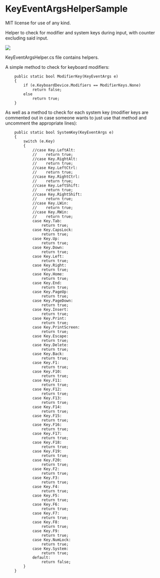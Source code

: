 # KeyEventArgsHelperSample
MIT license for use of any kind.

Helper to check for modifier and system keys during input, with counter excluding said input.

<img src="https://user-images.githubusercontent.com/15320938/29698868-aad4543e-8926-11e7-858d-31a5b7b09ab0.gif"/>

KeyEventArgsHelper.cs file contains helpers.

A simple method to check for keyboard modifiers:

        public static bool ModifierKey(KeyEventArgs e)
        {
            if (e.KeyboardDevice.Modifiers == ModifierKeys.None)
                return false;
            else
                return true;
        }

As well as a method to check for each system key (modifier keys are commented out in case someone wants to just use that method and uncomment the appropriate lines):

        public static bool SystemKey(KeyEventArgs e)
        {
            switch (e.Key)
            {
                //case Key.LeftAlt:
                //    return true;
                //case Key.RightAlt:
                //    return true;
                //case Key.LeftCtrl:
                //    return true;
                //case Key.RightCtrl:
                //    return true;
                //case Key.LeftShift:
                //    return true;
                //case Key.RightShift:
                //    return true;
                //case Key.LWin:
                //    return true;
                //case Key.RWin:
                //    return true;
                case Key.Tab:
                    return true;
                case Key.CapsLock:
                    return true;
                case Key.Up:
                    return true;
                case Key.Down:
                    return true;
                case Key.Left:
                    return true;
                case Key.Right:
                    return true;
                case Key.Home:
                    return true;
                case Key.End:
                    return true;
                case Key.PageUp:
                    return true;
                case Key.PageDown:
                    return true;
                case Key.Insert:
                    return true;
                case Key.Print:
                    return true;
                case Key.PrintScreen:
                    return true;
                case Key.Escape:
                    return true;
                case Key.Delete:
                    return true;
                case Key.Back:
                    return true;
                case Key.F1:
                    return true;
                case Key.F10:
                    return true;
                case Key.F11:
                    return true;
                case Key.F12:
                    return true;
                case Key.F13:
                    return true;
                case Key.F14:
                    return true;
                case Key.F15:
                    return true;
                case Key.F16:
                    return true;
                case Key.F17:
                    return true;
                case Key.F18:
                    return true;
                case Key.F19:
                    return true;
                case Key.F20:
                    return true;
                case Key.F2:
                    return true;
                case Key.F3:
                    return true;
                case Key.F4:
                    return true;
                case Key.F5:
                    return true;
                case Key.F6:
                    return true;
                case Key.F7:
                    return true;
                case Key.F8:
                    return true;
                case Key.F9:
                    return true;
                case Key.NumLock:
                    return true;
                case Key.System:
                    return true;
                default:
                    return false;
            }
        }
